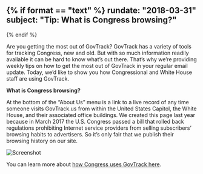 {% if format == "text" %}
rundate: "2018-03-31"
subject: "Tip: What is Congress browsing?"
----------
{% endif %}

Are you getting the most out of GovTrack? GovTrack has a variety of 
tools for tracking Congress, new and old. But with so much information 
readily available it can be hard to know what’s out there. That’s why 
we’re providing weekly tips on how to get the most out of GovTrack in 
your regular email update. Today, we’d like to show you how 
Congressional and White House staff are using GovTrack.

**What is Congress browsing?**

At the bottom of the “About Us” menu is a link to a live record of any 
time someone visits GovTrack.us from within the United States Capitol, 
the White House, and their associated office buildings. We created this 
page last year because in March 2017 the U.S. Congress passed a bill 
that rolled back regulations prohibiting Internet service providers from 
selling subscribers’ browsing habits to advertisers. So it’s only fair 
that we publish their browsing history on our site.

![Screenshot](https://www.govtrack.us/static/images/sousveillance_screenshot.png)

You can learn more about [how Congress uses GovTrack 
here](https://www.govtrack.us/sousveillance).

